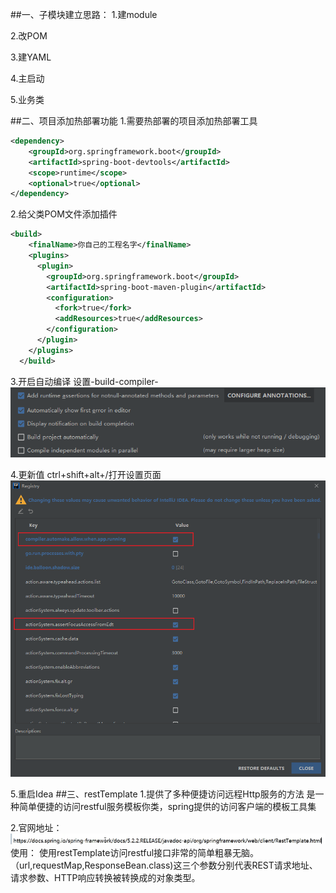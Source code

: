 
##一、子模块建立思路：
1.建module

2.改POM

3.建YAML

4.主启动

5.业务类

##二、项目添加热部署功能
1.需要热部署的项目添加热部署工具
```xml
<dependency>
    <groupId>org.springframework.boot</groupId>
    <artifactId>spring-boot-devtools</artifactId>
    <scope>runtime</scope>
    <optional>true</optional>
</dependency>
```

2.给父类POM文件添加插件
````xml
<build>
    <finalName>你自己的工程名字</finalName>
    <plugins>
      <plugin>
        <groupId>org.springframework.boot</groupId>
        <artifactId>spring-boot-maven-plugin</artifactId>
        <configuration>
          <fork>true</fork>
          <addResources>true</addResources>
        </configuration>
      </plugin>
    </plugins>
  </build>
````

3.开启自动编译
设置-build-compiler-
![img.png](img.png)

4.更新值
ctrl+shift+alt+/打开设置页面
![img.png](img1.png)

5.重启Idea
##三、restTemplate
1.提供了多种便捷访问远程Http服务的方法
是一种简单便捷的访问restful服务模板你类，spring提供的访问客户端的模板工具集

2.官网地址：![img.png](img2.png)
使用：
  使用restTemplate访问restful接口非常的简单粗暴无脑。（url,requestMap,ResponseBean.class)这三个参数分别代表REST请求地址、请求参数、HTTP响应转换被转换成的对象类型。



